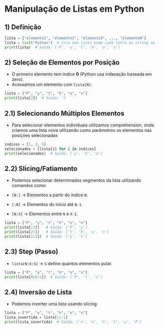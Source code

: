 # Manipulação de Listas em Python

## 1) Definição

```python
lista = ["elemento1", "elemento2", "elemento3", ..., "elementoN"]
lista = list("Python")  # Cria uma lista onde cada letra da string se torna um elemento
print(lista)  # Saída: ['P', 'y', 't', 'h', 'o', 'n']
```

## 2) Seleção de Elementos por Posição

- O primeiro elemento tem índice **0** (Python usa indexação baseada em zero).
- Acessamos um elemento com `lista[N]`.

```python
lista = ["P", "y", "t", "h", "o", "n"]
print(lista[2])  # Saída: 't'
```

## 2.1) Selecionando Múltiplos Elementos

- Para selecionar elementos individuais utilizamos comprehension, onde criamos uma lista nova utilizando como parâmetros os elementos nas posições selecionadas

```python
indices = [1, 3, 5]
selecionados = [lista[i] for i in indices]
print(selecionados)  # Saída: ['y', 'h', 'n']
```

## 2.2) Slicing/Fatiamento

- Podemos selecionar determinados segmentos da lista utilizando comandos como: 

- `[N:]` → Elementos a partir do índice `N`.
- `[:N]` → Elementos do início até `N-1`.
- `[N:X]` → Elementos entre `N` e `X-1`.

```python
lista = ["P", "y", "t", "h", "o", "n"]
print(lista[:2])   # Saída: ['P', 'y']
print(lista[2:])   # Saída: ['t', 'h', 'o', 'n']
print(lista[1:3])  # Saída: ['y', 't']
```

## 2.3) Step (Passo)

- `lista[N:X:S]` → `S` define quantos elementos pular.

```python
lista = ["P", "y", "t", "h", "o", "n"]
print(lista[0:6:2])  # Saída: ['P', 't', 'o']
```

## 2.4) Inversão de Lista

- Podemos inverter uma lista usando slicing:

```python
lista = ["P", "y", "t", "h", "o", "n"]
lista_invertida = lista[::-1]
print(lista_invertida)  # Saída: ['n', 'o', 'h', 't', 'y', 'P']
